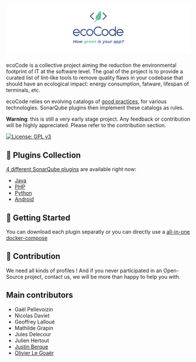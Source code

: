 ![Logo](docs/logo-large.png)
---

ecoCode is a collective project aiming the reduction the environmental footprint of IT at the software level. The goal of the project is to provide a curated list of lint-like tools to remove quality flaws in your codebase that should have an ecological impact: energy consumption, fatware, lifespan of terminals, etc.

ecoCode relies on evolving catalogs of [good practices](good_practices/), for various technologies. SonarQube plugins then implement these catalogs as rules.

**Warning**: this is still a very early stage project. Any feedback or contribution will be highly appreciated. Please refer to the contribution section.

[![License: GPL v3](https://img.shields.io/badge/License-GPLv3-blue.svg)](https://www.gnu.org/licenses/gpl-3.0)

## 🎒 Plugins Collection

[4 different SonarQube plugins](sonarqube-plugin-greenit/) are available right now:
- [Java](sonarqube-plugin-greenit/native-analyzer/java-plugin/)
- [PHP](sonarqube-plugin-greenit/native-analyzer/php-plugin/)
- [Python](sonarqube-plugin-greenit/native-analyzer/python-plugin/)
- [Android](sonarqube-plugin-greenit/native-analyzer/android-plugin/)


## 🚀 Getting Started

You can download each plugin separatly or you can directly use a [all-in-one docker-compose](sonarqube-plugin-greenit/INSTALL.md)

## 🤝 Contribution

We need all kinds of profiles ! And if you never participated in an Open-Source project, contact us, we will be more than happy to help you with.

## Main contributors
- Gaël Pellevoizin 
- Nicolas Daviet
- Geoffrey Lalloué
- Mathilde Grapin
- Jules Delecour
- Julien Hertout
- [Justin Berque](https://www.linkedin.com/in/justin-berque-444412140)
- [Olivier Le Goaër](https://olegoaer.perso.univ-pau.fr)
